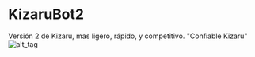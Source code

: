 # KizaruBot2
Versión 2 de Kizaru, mas ligero, rápido, y competitivo. "Confiable Kizaru"
![alt_tag]()
